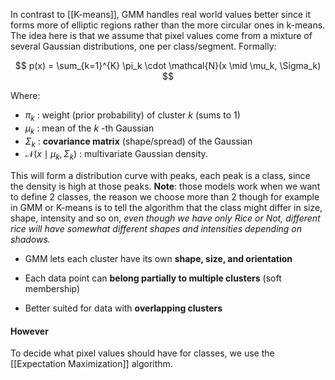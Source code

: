
In contrast to [[K-means]], GMM handles real world values better since it forms more of elliptic regions rather than the more circular ones in k-means. The idea here is that we assume that pixel values come from a mixture of several Gaussian distributions, one per class/segment. 
Formally:

$$
p(x) = \sum_{k=1}^{K} \pi_k \cdot \mathcal{N}(x \mid \mu_k, \Sigma_k)
$$

Where:

- $\pi_k$ : weight (prior probability) of cluster $k$ (sums to 1)  
- $\mu_k$ : mean of the $k$ -th Gaussian  
- $\Sigma_k$ : **covariance matrix** (shape/spread) of the Gaussian  
-  $\mathcal{N}(x \mid \mu_k, \Sigma_k$) : multivariate Gaussian density.

This will form a distribution curve with peaks, each peak is a class, since the density is high at those peaks. 
**Note**: those models work when we want to define $2$ classes, the reason we choose more than $2$ though for example in GMM or K-means is to tell the algorithm that the class might differ in size, shape, intensity and so on, *even though we have only Rice or Not, different rice will have somewhat different shapes and intensities depending on shadows.*

- GMM lets each cluster have its own **shape, size, and orientation**
    
- Each data point can **belong partially to multiple clusters** (soft membership)
    
- Better suited for data with **overlapping clusters**
#### However
To decide what pixel values should have for classes, we use the [[Expectation Maximization]] algorithm.